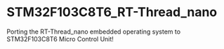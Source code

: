 # STM32F103C8T6_RT-Thread_nano
Porting the RT-Thread_nano embedded operating system to STM32F103C8T6 Micro Control Unit!
